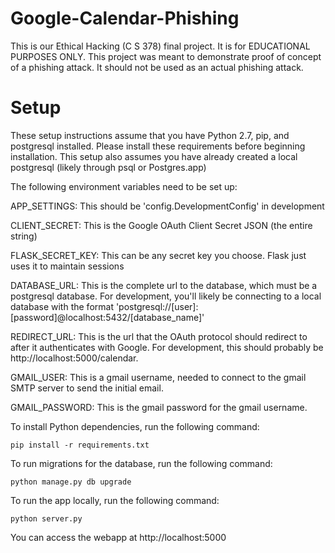 # Google-Calendar-Phishing
This is our Ethical Hacking (C S 378) final project.
It is for EDUCATIONAL PURPOSES ONLY.
This project was meant to demonstrate proof of concept of a phishing attack.
It should not be used as an actual phishing attack.


# Setup
These setup instructions assume that you have Python 2.7, pip, and postgresql installed.
Please install these requirements before beginning installation.
This setup also assumes you have already created a local postgresql (likely through psql or Postgres.app)

The following environment variables need to be set up:

APP_SETTINGS: This should be 'config.DevelopmentConfig' in development

CLIENT_SECRET: This is the Google OAuth Client Secret JSON (the entire string)

FLASK_SECRET_KEY: This can be any secret key you choose. Flask just uses it to maintain sessions

DATABASE_URL: This is the complete url to the database, which must be a postgresql database. For development, you'll likely be connecting to a local database with the format 'postgresql://[user]:[password]@localhost:5432/[database_name]'

REDIRECT_URL: This is the url that the OAuth protocol should redirect to after it authenticates with Google. For development, this should probably be http://localhost:5000/calendar.

GMAIL_USER: This is a gmail username, needed to connect to the gmail SMTP server to send the initial email.

GMAIL_PASSWORD: This is the gmail password for the gmail username.


To install Python dependencies, run the following command:
```
pip install -r requirements.txt
```

To run migrations for the database, run the following command:
```
python manage.py db upgrade
```

To run the app locally, run the following command:
```
python server.py
```

You can access the webapp at http://localhost:5000

